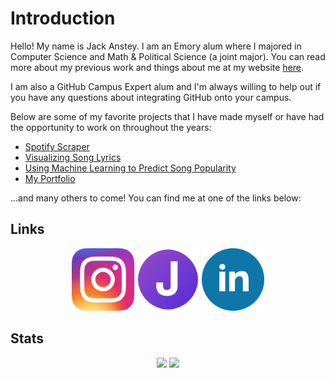 # Introduction
Hello! My name is Jack Anstey. I am an Emory alum where I majored in Computer Science and Math & Political Science (a joint major). You can read more about my previous work and things about me at my website <a href = "https://jackanstey.com/" target="_blank">here</a>.

I am also a GitHub Campus Expert alum and I'm always willing to help out if you have any questions about integrating GitHub onto your campus.

Below are some of my favorite projects that I have made myself or have had the opportunity to work on throughout the years:
- <a href = "https://github.com/Jack-Anstey/Spotify-Scraper">Spotify Scraper</a>
- <a href = "https://github.com/Jack-Anstey/jack-anstey.github.io">Visualizing Song Lyrics</a>
- <a href = "https://github.com/Jack-Anstey/Manufacturing-Hits">Using Machine Learning to Predict Song Popularity</a>
- <a href = "https://github.com/Jack-Anstey/Interactive-Portfolio">My Portfolio</a>

...and many others to come! You can find me at one of the links below:

## Links
<p align="center">
    <a href = "https://www.instagram.com/jack.anstey/" target="_blank"><img src = "assets/insta.png" alt = "Instagram logo" width="100"></a>
    <a href = "https://jackanstey.com/" target="_blank"><img src = "assets/website.png" alt = "Personal Website Logo" width="100"></a>
    <a href = "https://www.linkedin.com/in/jack-anstey/" target="_blank"><img src = "assets/linkedin.png" alt = "LinkedIn Logo" width="100"></a>
</p>

## Stats
<p align="center">
    <img src="https://github-readme-stats.vercel.app/api?username=Jack-Anstey&count_private=true&theme=transparent&hide_rank=true&number_format=long">
    <img src="https://github-readme-stats.vercel.app/api/top-langs/?username=Jack-Anstey&count_private=true&theme=transparent&ML-Solutions&langs_count=5&hide=Jupyter Notebook">
</p>
